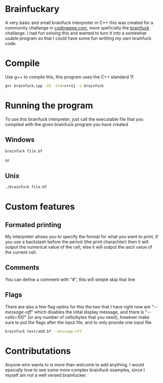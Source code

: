 # Brainfuckary
A very basic and small brainfuck interpreter in C++ this was created for a community challange in [codingame.com](https://www.codingame.com/home), more speficially the [brainfuck](https://www.codingame.com/training/medium/what-the-brainfuck) challange. I had fun solving this and wanted to turn it into a somewhat usable program so that I could have some fun writting my own brainfuck code.

# Compile
Use g++ to compile this, this program uses the C++ standard 11
```bash
g++ brainfuck.cpp -O3 -std=c++11 -o brainfuck
```

# Running the program
To use this brainfuck interpreter, just call the executable file that you compiled with the given brainfuck program you have created
## Windows
```bash
brainfuck file.bf
```
or
## Unix
```bash
./brainfuck file.bf
```

# Custom features
## Formated printing
My interpreter allows you to specify the format for what you want to print, if you use a backslash before the period (the print charachter) then it will output the numerical value of the cell, else it will output the ascii value of the current cell.
## Comments
You can define a comment with "*#*", this will simple skip that line

## Flags
There are also a few flag optins for this the two that I have right now are "*--message-off*" which disables the inital display message, and there is "*--cells=100*" (or any number of cells/bytes that you need), however make sure to put the flags after the input file, and to only provide one input file. 
```bash
brainfuck test/add.bf --message-off
```

# Contributations
Anyone who wants to is more than welcome to add anything, I would epsically love to see some more complex brainfuck examples, since I myself am not a well versed brainfucker. 

